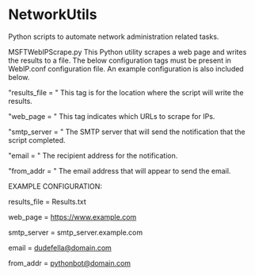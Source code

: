 # NetworkUtils
Python scripts to automate network administration related tasks.

MSFTWebIPScrape.py
This Python utility scrapes a web page and writes the results to a file.  The below configuration tags must be present in WebIP.conf configuration file.
An example configuration is also included below.

  "results_file = "
  This tag is for the location where the script will write the results.

  "web_page = "
  This tag indicates which URLs to scrape for IPs.

  "smtp_server = "
  The SMTP server that will send the notification that the script completed.

  "email = "
  The recipient address for the notification.

  "from_addr = "
  The email address that will appear to send the email.

 EXAMPLE CONFIGURATION:

  results_file = Results.txt

  web_page = https://www.example.com

  smtp_server = smtp_server.example.com

  email = dudefella@domain.com

  from_addr = pythonbot@domain.com
